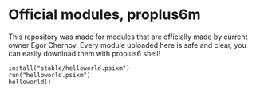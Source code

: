 # Official modules, proplus6m
This repository was made for modules that are officially made by current owner Egor Chernov. Every module uploaded here is safe and clear, you can easily download them with proplus6 shell!
  ```
  install("stable/helloworld.psixm")
  run("helloworld.psixm")
  helloworld()
  ```
